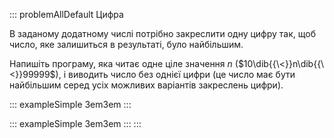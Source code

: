 ::: problemAllDefault
Цифра

В заданому додатному числі потрібно закреслити одну цифру так, щоб
число, яке залишиться в результаті, було найбільшим.

Напишіть програму, яка читає одне ціле значення $n$
($10\dib{{\<}}n\dib{{\<}}99999$), і виводить число без однієї цифри (це
число має бути найбільшим серед усіх можливих варіантів закреслень
цифри).

::: exampleSimple
3em3em
:::

::: exampleSimple
3em3em
:::
:::
